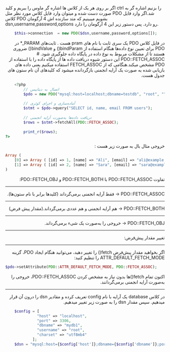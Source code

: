 اگر بر روی هر یک از کلاس ها اشاره گر ماوس را ببریم و کلید ctrl را بزنیم اشاره گر به صورت دست شده و میتوان وارد فایل کلاس مورد نظر مثل PDO شد.اگر وارد فایل کلاس PDO بشویم میبینیم که متد سازنده اش 4 آرگومان dsn,username,password,options رو دارد. پس دستور زیر این 4 آرگومان را دارد.
<div dir="ltr">

```php
    $this->connection  = new PDO($dsn,username,password,options[]);
```
<div dir="rtl">
در فایل کلاس PDO یک سری ثابت با نام های pram هست .
ثابت‌های PARAM_* در PDO برای تعیین نوع داده‌ها هنگام استفاده از bindParam() و bindValue() ضروری هستند تا از مشکلات مربوط به نوع داده در پایگاه داده جلوگیری شود.
# PDO::FETCH_ASSOC
این دستور شیوه دریافت داده ها از پایگاه داده را با استفاده از PDO مشخص میکند.هنگامی که از FETCH_ASSOC استفاده میکنیم یعنی داده های بازیابی شده به صورت یک آرایه انجمنی بازگردانده میشود که کلیدهای آن نام ستون های جدول هست.
<div dir="ltr">

```php
    <?php
        // اتصال به دیتابیس
        $pdo = new PDO("mysql:host=localhost;dbname=testdb", "root", "");
        
        // آماده‌سازی و اجرای کوئری
        $stmt = $pdo->query("SELECT id, name, email FROM users");
        
        // دریافت داده‌ها به‌صورت آرایه انجمنی
        $rows = $stmt->fetchAll(PDO::FETCH_ASSOC);
        
        print_r($rows);
?>

```
<div dir="rtl">
خروجی مثال بال به صورت زیر هست :
<div dir="ltr">

```php
Array (
    [0] => Array ( [id] => 1, [name] => "Ali", [email] => "ali@example.com" )
    [1] => Array ( [id] => 2, [name] => "Sara", [email] => "sara@example.com" )
)

```
<div dir="rtl">


تفاوت PDO::FETCH_ASSOC با PDO::FETCH_BOTH و PDO::FETCH_OBJ:
<hr>
PDO::FETCH_ASSOC → فقط آرایه انجمنی برمی‌گرداند (کلیدها برابر با نام ستون‌ها).
<hr>
PDO::FETCH_BOTH → هم آرایه انجمنی و هم عددی برمی‌گرداند.(مقدار پیش فرض)
<hr>
PDO::FETCH_OBJ → خروجی را به‌صورت یک شیء برمی‌گرداند.
<hr>
 
تغییر مقدار پیش‌فرض:  
<hr>
اگر بخواهید مقدار پیش‌فرض fetch() را تغییر دهید، می‌توانید هنگام ایجاد PDO، گزینه ATTR_DEFAULT_FETCH_MODE را تنظیم کنید:

<div dir="ltr">

```php
$pdo->setAttribute(PDO::ATTR_DEFAULT_FETCH_MODE, PDO::FETCH_ASSOC);
```
<div dir="rtl">
اکنون تمام fetch()ها بدون نیاز به مشخص کردن PDO::FETCH_ASSOC، خروجی را به‌صورت آرایه انجمنی برمی‌گردانند.
<hr>
در کلاس database  یک آرایه با نام config تعریف کرده و مقادیر dsn را درون آن قرار میدهیم.
سپس مقدار dsn را به صورت زیر تغییر میدهیم.
<div dir="ltr">

```php
    $config = [
              "host" => "localhost",
              "port" => 3306,
              "dbname" => "mydb1",
              "username" => "root",
              "charset" => "utf8mb4"
            ];
    $dsn = "mysql:host={$config['host']};dbname={$config['dbname']};port={$config['port']};charset={$config['charset']}";
```